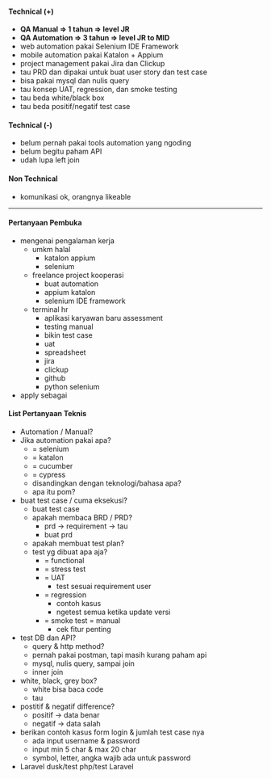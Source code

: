 #### Technical (+) 

- **QA Manual => 1 tahun => level JR**
- **QA Automation => 3 tahun => level JR to MID**
- web automation pakai Selenium IDE Framework
- mobile automation pakai Katalon + Appium
- project management pakai Jira dan Clickup
- tau PRD dan dipakai untuk buat user story dan test case
- bisa pakai mysql dan nulis query
- tau konsep UAT, regression, dan smoke testing
- tau beda white/black box
- tau beda positif/negatif test case

#### Technical (-)  

- belum pernah pakai tools automation yang ngoding
- belum begitu paham API
- udah lupa left join

#### Non Technical  

- komunikasi ok, orangnya likeable

---

#### Pertanyaan Pembuka

- mengenai pengalaman kerja  
	- umkm halal
		- katalon appium
		- selenium
	- freelance project kooperasi
		- buat automation
		- appium katalon
		- selenium IDE framework
	- terminal hr
		- aplikasi karyawan baru assessment
		- testing manual
		- bikin test case
		- uat
		- spreadsheet
		- jira
		- clickup
		- github
		- python selenium
- apply sebagai


#### List Pertanyaan Teknis

- Automation / Manual?  
- Jika automation pakai apa?
	- = selenium
	- = katalon
	- = cucumber
	- = cypress
	- disandingkan dengan teknologi/bahasa apa?
	- apa itu pom?
- buat test case / cuma eksekusi?
	- buat test case
	- apakah membaca BRD / PRD?
		- prd -> requirement -> tau
		- buat prd
	- apakah membuat test plan?
	- test yg dibuat apa aja?
		- = functional
		- = stress test
		- = UAT
			- test sesuai requirement user
		- = regression
			- contoh kasus
			- ngetest semua ketika update versi
		- = smoke test = manual
			- cek fitur penting
- test DB dan API?
	- query & http method?
	- pernah pakai postman, tapi masih kurang paham api
	- mysql, nulis query, sampai join
	- inner join
- white, black, grey box?
	- white bisa baca code
	- tau
- postitif & negatif difference?
	- positif -> data benar
	- negatif -> data salah
- berikan contoh kasus form login & jumlah test case nya
	- ada input username & password
	- input min 5 char & max 20 char
	- symbol, letter, angka wajib ada untuk password
- Laravel dusk/test php/test Laravel